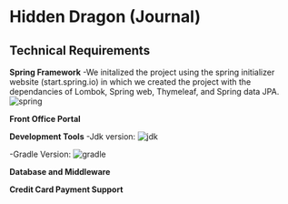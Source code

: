 # Hidden  Dragon (Journal)

## Technical Requirements

**Spring Framework**
-We initalized the project using the spring initializer website (start.spring.io) in which we created the project with the dependancies of Lombok, Spring web, Thymeleaf, and Spring data JPA.
![spring](https://user-images.githubusercontent.com/54514627/143801689-0906eaaf-adeb-41d8-a4cd-0483feef9189.PNG)

**Front Office Portal**

**Development Tools**
-Jdk version:
![jdk](https://user-images.githubusercontent.com/54514627/143801729-709c88a8-3b21-4ca5-9389-c0d77ab0b579.PNG)

-Gradle Version:
![gradle](https://user-images.githubusercontent.com/54514627/143801756-3f96c96e-e61d-469f-9227-0893fbbb2e76.PNG)


**Database and Middleware**

**Credit Card Payment Support**
